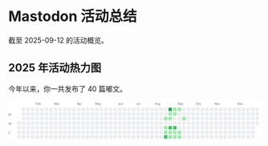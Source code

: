 # Mastodon 活动总结

截至 2025-09-12 的活动概览。

## 2025 年活动热力图

今年以来，你一共发布了 40 篇嘟文。

![Activity Heatmap](./heatmap.svg)